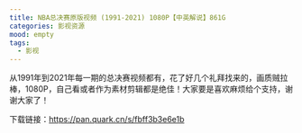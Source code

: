 ```yaml
---
title: NBA总决赛原版视频 (1991-2021) 1080P【中英解说】861G
categories: 影视资源
mood: empty
tags:
  - 影视
---
```


从1991年到2021年每一期的总决赛视频都有，花了好几个礼拜找来的，画质贼拉棒，1080P，自己看或者作为素材剪辑都是绝佳！大家要是喜欢麻烦给个支持，谢谢大家了！

下载链接：https://pan.quark.cn/s/fbff3b3e6e1b





